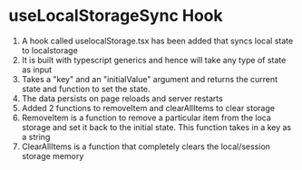 # useLocalStorageSync Hook

1. A hook called uselocalStorage.tsx has been added that syncs local state to localstorage
2. It is built with typescript generics and hence will take any type of state as input
3. Takes a "key" and an "initialValue" argument and returns the current state and function to set the state.
4. The data persists on page reloads and server restarts
5. Added 2 functions to removeItem and clearAllItems to clear storage
6. RemoveItem is a function to remove a particular item from the loca storage and set it back to the initial state. This function takes in a key as a string
7. ClearAllItems is a function that completely clears the local/session storage memory
